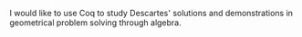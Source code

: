I would like to use Coq to study Descartes' solutions and demonstrations in geometrical problem solving through algebra. 